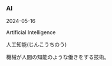 <article id="AI">

### AI

<p class="st_update_header">2024-05-16</p>
<p class="st_name_header_en">Artificial Intelligence</p>
<p class="st_name_header_jp">人工知能(じんこうちのう)</p>
<div class="article_explanation">機械が人間の知能のような働きをする技術。</div>
</article>
